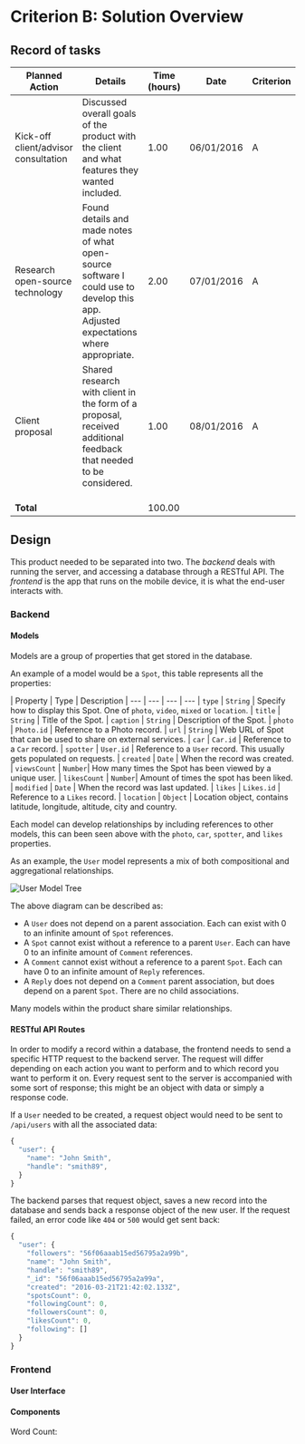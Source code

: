 # Criterion B: Solution Overview

## Record of tasks

| Planned Action | Details | Time (hours) | Date | Criterion |
|--------------------------------------|-------------------------------------------------------------------------------------------------------------------------------------|--------------|------------|-----------|
| Kick-off client/advisor consultation | Discussed overall goals of the product with the client and what features they wanted included. | 1.00 | 06/01/2016 | A |
| Research open-source technology | Found details and made notes of what open-source software I could use to develop this app. Adjusted expectations where appropriate. | 2.00 | 07/01/2016 | A |
| Client proposal | Shared research with client in the form of a proposal, received additional feedback that needed to be considered. | 1.00 | 08/01/2016 | A |
|  |  |  |  |  |
|  |  |  |  |  |
|  |  |  |  |  |
| **Total** |  | 100.00 |  |  |

## Design

This product needed to be separated into two. The *backend* deals with running the server, and accessing a database through a RESTful API. The *frontend* is the app that runs on the mobile device, it is what the end-user interacts with.

### Backend

#### Models

Models are a group of properties that get stored in the database.

An example of a model would be a `Spot`, this table represents all the properties:

| Property | Type | Description
| --- | --- | --- | ---
| `type` | `String` | Specify how to display this Spot. One of `photo`, `video`, `mixed` or `location`.
| `title` | `String` | Title of the Spot.
| `caption` | `String` | Description of the Spot.
| `photo` | `Photo.id` | Reference to a Photo record.
| `url` | `String` | Web URL of Spot that can be used to share on external services.
| `car` | `Car.id` | Reference to a `Car` record.
| `spotter` | `User.id` | Reference to a `User` record. This usually gets populated on requests.
| `created` | `Date` | When the record was created.
| `viewsCount` | `Number`| How many times the Spot has been viewed by a unique user.
| `likesCount` | `Number`| Amount of times the spot has been liked.
| `modified` | `Date` | When the record was last updated.
| `likes` | `Likes.id` | Reference to a `Likes` record.
| `location` | `Object` | Location object, contains latitude, longitude, altitude, city and country.

Each model can develop relationships by including references to other models, this can been seen above with the `photo`, `car`, `spotter`, and `likes` properties.

As an example, the `User` model represents a mix of both compositional and aggregational relationships.

![User Model Tree](https://dl.dropboxusercontent.com/u/61518573/locus-diagrams/user-horizontal-tree.svg)

The above diagram can be described as:

- A `User` does not depend on a parent association. Each can exist with 0 to an infinite amount of `Spot` references.
- A `Spot` cannot exist without a reference to a parent `User`. Each can have 0 to an infinite amount of `Comment` references.
- A `Comment` cannot exist without a reference to a parent `Spot`. Each can have 0 to an infinite amount of `Reply` references.
- A `Reply` does not depend on a `Comment` parent association, but does depend on a parent `Spot`. There are no child associations.

Many models within the product share similar relationships.

#### RESTful API Routes

In order to modify a record within a database, the frontend needs to send a specific HTTP request to the backend server. The request will differ depending on each action you want to perform and to which record you want to perform it on.
Every request sent to the server is accompanied with some sort of response; this might be an object with data or simply a response code.

If a `User` needed to be created, a request object would need to be sent to `/api/users` with all the associated data:

```js
{
  "user": {
    "name": "John Smith",
    "handle": "smith89",
  }  
}
```

The backend parses that request object, saves a new record into the database and sends back a response object of the new user. If the request failed, an error code like `404` or `500` would get sent back:

```js
{
  "user": {
    "followers": "56f06aaab15ed56795a2a99b",
    "name": "John Smith",
    "handle": "smith89",
    "_id": "56f06aaab15ed56795a2a99a",
    "created": "2016-03-21T21:42:02.133Z",
    "spotsCount": 0,
    "followingCount": 0,
    "followersCount": 0,
    "likesCount": 0,
    "following": []
  }
}
```

### Frontend

#### User Interface

#### Components

Word Count: 